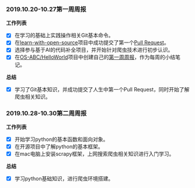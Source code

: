 ### 2019.10.20-10.27第一周周报

**工作列表**
- [x] 在学习的基础上实践操作相关Git基本命令。
- [x] 在[learn-with-open-source](https://github.com/zhuangbiaowei/learn-with-open-source)项目中成功提交了第一个[Pull Request](https://github.com/zhuangbiaowei/learn-with-open-source/pull/191)。
- [x] 选择参与基于AI的代码补全项目，并开始针对爬虫技术进行初步认识。
- [x] 在[OS-ABC/HelloWorld](https://github.com/OS-ABC/HelloWorld)项目中创建自己的[第一周周报](https://github.com/OS-ABC/HelloWorld/blob/master/doc/HomeWork/AICoder/1901210779.md)，作为每周的小结笔记。

**总结**
- [x] 学习了Git基本知识，并成功提交了人生中第一个Pull Request，同时开始了解爬虫相关知识。

### 2019.10.28-10.30第二周周报

**工作列表**
- [x] 开始学习python的基本函数和面向对象。
- [x] 在开源项目中了解python的基本框架。
- [x] 在mac电脑上安装scrapy框架，上网搜索爬虫相关知识进行入门学习。

**总结**
- [x] 学习python基础知识，进行爬虫环境搭建。



